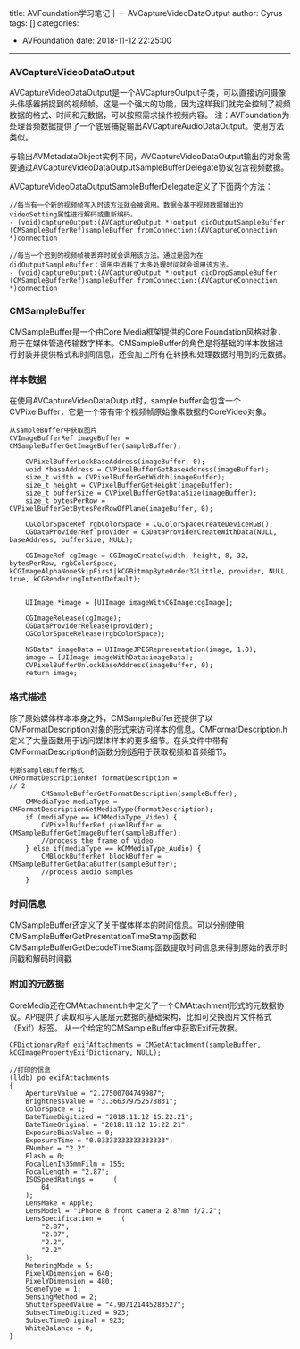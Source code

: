 title: AVFoundation学习笔记十一 AVCaptureVideoDataOutput
author: Cyrus
tags: []
categories:
  - AVFoundation
date: 2018-11-12 22:25:00
---

### AVCaptureVideoDataOutput
AVCaptureVideoDataOutput是一个AVCaptureOutput子类，可以直接访问摄像头伟感器捕捉到的视频帧。这是一个强大的功能，因为这样我们就完全控制了视频数据的格式、时间和元数据，可以按照需求操作视频内容。
注：AVFoundation为处理音频数据提供了一个底层捕捉输出AVCaptureAudioDataOutput。使用方法类似。

与输出AVMetadataObject实例不同，AVCaptureVideoDataOutput输出的对象需要通过AVCaptureVideoDataOutputSampleBufferDelegate协议包含视频数据。

AVCaptureVideoDataOutputSampleBufferDelegate定义了下面两个方法：
```
//每当有一个新的视频帧写入时该方法就会被调用。数据会基于视频数据输出的videoSetting属性进行解码或重新编码。
- (void)captureOutput:(AVCaptureOutput *)output didOutputSampleBuffer:(CMSampleBufferRef)sampleBuffer fromConnection:(AVCaptureConnection *)connection

//每当一个迟到的视频帧被丢弃时就会调用该方法。通过是因为在didOutputSampleBuffer：调用中消耗了太多处理时间就会调用该方法。
- (void)captureOutput:(AVCaptureOutput *)output didDropSampleBuffer:(CMSampleBufferRef)sampleBuffer fromConnection:(AVCaptureConnection *)connection
```

### CMSampleBuffer
CMSampleBuffer是一个由Core Media框架提供的Core Foundation风格对象，用于在媒体管道传输数字样本。CMSampleBuffer的角色是将基础的样本数据进行封装并提供格式和时间信息，还会加上所有在转换和处理数据时用到的元数据。

### 样本数据
在使用AVCaptureVideoDataOutput时，sample buffer会包含一个CVPixelBuffer，它是一个带有带个视频帧原始像素数据的CoreVideo对象。

```
从sampleBuffer中获取图片
CVImageBufferRef imageBuffer =  CMSampleBufferGetImageBuffer(sampleBuffer);
    
    CVPixelBufferLockBaseAddress(imageBuffer, 0);
    void *baseAddress = CVPixelBufferGetBaseAddress(imageBuffer);
    size_t width = CVPixelBufferGetWidth(imageBuffer);
    size_t height = CVPixelBufferGetHeight(imageBuffer);
    size_t bufferSize = CVPixelBufferGetDataSize(imageBuffer);
    size_t bytesPerRow = CVPixelBufferGetBytesPerRowOfPlane(imageBuffer, 0);
    
    CGColorSpaceRef rgbColorSpace = CGColorSpaceCreateDeviceRGB();
    CGDataProviderRef provider = CGDataProviderCreateWithData(NULL, baseAddress, bufferSize, NULL);
     
    CGImageRef cgImage = CGImageCreate(width, height, 8, 32, bytesPerRow, rgbColorSpace, kCGImageAlphaNoneSkipFirst|kCGBitmapByteOrder32Little, provider, NULL, true, kCGRenderingIntentDefault);

    
    UIImage *image = [UIImage imageWithCGImage:cgImage];
     
    CGImageRelease(cgImage);
    CGDataProviderRelease(provider);
    CGColorSpaceRelease(rgbColorSpace);

    NSData* imageData = UIImageJPEGRepresentation(image, 1.0);
    image = [UIImage imageWithData:imageData];
    CVPixelBufferUnlockBaseAddress(imageBuffer, 0);
    return image;
```

### 格式描述
除了原始媒体样本本身之外，CMSampleBuffer还提供了以CMFormatDescription对象的形式来访问样本的信息。CMFormatDescription.h定义了大量函数用于访问媒体样本的更多细节。在头文件中带有CMFormatDescription的函数分别适用于获取视频和音频细节。
```
判断sampleBuffer格式
CMFormatDescriptionRef formatDescription =                              // 2
        CMSampleBufferGetFormatDescription(sampleBuffer);
    CMMediaType mediaType = CMFormatDescriptionGetMediaType(formatDescription);
    if (mediaType == kCMMediaType_Video) {
        CVPixelBufferRef pixelBuffer = CMSampleBufferGetImageBuffer(sampleBuffer);
        //process the frame of video
    } else if(mediaType == kCMMediaType_Audio) {
        CMBlockBufferRef blockBuffer = CMSampleBufferGetDataBuffer(sampleBuffer);
        //process audio samples
    }
```

### 时间信息
CMSampleBuffer还定义了关于媒体样本的时间信息。可以分别使用CMSampleBufferGetPresentationTimeStamp函数和CMSampleBufferGetDecodeTimeStamp函数提取时间信息来得到原始的表示时间戳和解码时间戳

### 附加的元数据
CoreMedia还在CMAttachment.h中定义了一个CMAttachment形式的元数据协议。API提供了读取和写入底层元数据的基础架构，比如可交换图片文件格式（Exif）标签。
从一个给定的CMSampleBuffer中获取Exif元数据。

```
CFDictionaryRef exifAttachments = CMGetAttachment(sampleBuffer, kCGImagePropertyExifDictionary, NULL);

//打印的信息
(lldb) po exifAttachments
{
    ApertureValue = "2.27500704749987";
    BrightnessValue = "3.366379752578831";
    ColorSpace = 1;
    DateTimeDigitized = "2018:11:12 15:22:21";
    DateTimeOriginal = "2018:11:12 15:22:21";
    ExposureBiasValue = 0;
    ExposureTime = "0.03333333333333333";
    FNumber = "2.2";
    Flash = 0;
    FocalLenIn35mmFilm = 155;
    FocalLength = "2.87";
    ISOSpeedRatings =     (
        64
    );
    LensMake = Apple;
    LensModel = "iPhone 8 front camera 2.87mm f/2.2";
    LensSpecification =     (
        "2.87",
        "2.87",
        "2.2",
        "2.2"
    );
    MeteringMode = 5;
    PixelXDimension = 640;
    PixelYDimension = 480;
    SceneType = 1;
    SensingMethod = 2;
    ShutterSpeedValue = "4.907121445283527";
    SubsecTimeDigitized = 923;
    SubsecTimeOriginal = 923;
    WhiteBalance = 0;
}
```